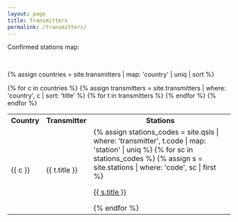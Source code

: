 ```yaml
---
layout: page
title: Transmitters
permalink: /transmitters/
---
```


Confirmed stations map:

<script type="text/javascript" charset="utf-8" async src="https://api-maps.yandex.ru/services/constructor/1.0/js/?um=constructor%3Aa664fe2bf48cab289503df614ecbbf1af25ebbf3aa075c9f9fd48708148e5e77&amp;width=100%25&amp;height=311&amp;lang=ru_RU&amp;scroll=true"></script>

<br/>

{% assign countries = site.transmitters | map: 'country' | uniq | sort %}
<table>
<tr>
    <th>Country</th>
    <th>Transmitter</th>
    <th>Stations</th>
</tr>
{% for c in countries %}
    {% assign transmitters = site.transmitters | where: 'country', c | sort: 'title' %}
    {% for t in transmitters %}
    <tr>
    <td><p>{{ c }}</p></td>
    <td><p>{{ t.title }}</p></td>
    <td>
        {% assign stations_codes = site.qsls | where: 'transmitter', t.code | map: 'station' | uniq %}
        {% for sc in stations_codes %}
            {% assign s = site.stations | where: 'code', sc | first %}
            <p><a href="{{ s.url }}">{{ s.title }}</a></p>
        {% endfor %}
    </td>
    </tr>
{% endfor %}
{% endfor %}
</table>
